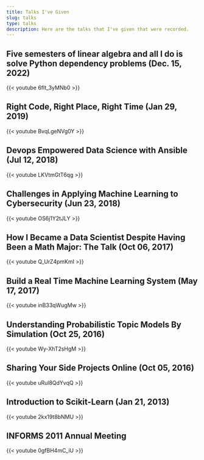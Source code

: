 ```yaml
---
title: Talks I've Given
slug: talks
type: talks
description: Here are the talks that I've given that were recorded.
---
```


## Five semesters of linear algebra and all I do is solve Python dependency problems (Dec. 15, 2022)

{{< youtube 6flt_3yMNb0 >}}

## Right Code, Right Place, Right Time (Jan 29, 2019)

{{< youtube BvqLgeNVg0Y >}}

## Devops Empowered Data Science with Ansible (Jul 12, 2018)

{{< youtube LKVtmGtT6qg >}}

## Challenges in Applying Machine Learning to Cybersecurity (Jun 23, 2018)

{{< youtube OS6j1Y2tJLY >}}

## How I Became a Data Scientist Despite Having Been a Math Major: The Talk (Oct 06, 2017)

{{< youtube Q_UrZ4pmKmI >}}

## Build a Real Time Machine Learning System (May 17, 2017)

{{< youtube inB33qWugMw >}}

## Understanding Probabilistic Topic Models By Simulation (Oct 25, 2016)

{{< youtube Wy-XhT2sHgM >}}

## Sharing Your Side Projects Online (Oct 05, 2016)

{{< youtube uRul8QdYvqQ >}}

## Introduction to Scikit-Learn (Jan 21, 2013)

{{< youtube 2kx19t8bNMU >}}

## INFORMS 2011 Annual Meeting

{{< youtube 0gfBH4mC_iU >}}